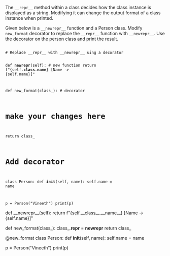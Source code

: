 The `__repr__` method within a class decides how the class instance is displayed as a string. Modifying it can change the output format of a class instance when printed.

Given below is a `__newrepr__` function and a Person class. Modify `new_format` decorator to replace the `__repr__` function with `__newrepr__`. Use the decorator on the person class and print the result.


<Editor lang="python" type="exercise">
<code>
# Replace __repr__ with __newrepr__ uing a decorator

def __newrepr__(self): # new function
  return f"{self.__class__.__name__} [Name -> {self.name}]"

def new_format(class_): # decorator
  # make your changes here

  return class_


# Add decorator
class Person:
  def __init__(self, name):
    self.name = name

p = Person("Vineeth")
print(p)
</code>

<solution>
def __newrepr__(self):
  return f"{self.__class__.__name__} [Name -> {self.name}]"

def new_format(class_):
  class_.__repr__ = __newrepr__
  return class_


@new_format
class Person:
  def __init__(self, name):
    self.name = name

p = Person("Vineeth")
print(p)
</solution>
</Editor>